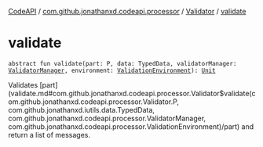 [CodeAPI](../../index.md) / [com.github.jonathanxd.codeapi.processor](../index.md) / [Validator](index.md) / [validate](.)

# validate

`abstract fun validate(part: P, data: TypedData, validatorManager: `[`ValidatorManager`](../-validator-manager/index.md)`, environment: `[`ValidationEnvironment`](../-validation-environment/index.md)`): `[`Unit`](https://kotlinlang.org/api/latest/jvm/stdlib/kotlin/-unit/index.html)

Validates [part](validate.md#com.github.jonathanxd.codeapi.processor.Validator$validate(com.github.jonathanxd.codeapi.processor.Validator.P, com.github.jonathanxd.iutils.data.TypedData, com.github.jonathanxd.codeapi.processor.ValidatorManager, com.github.jonathanxd.codeapi.processor.ValidationEnvironment)/part) and return a list of messages.

